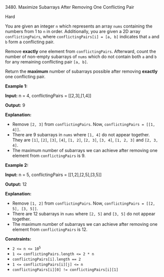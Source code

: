3480\. Maximize Subarrays After Removing One Conflicting Pair

Hard

You are given an integer `n` which represents an array `nums` containing the numbers from 1 to `n` in order. Additionally, you are given a 2D array `conflictingPairs`, where `conflictingPairs[i] = [a, b]` indicates that `a` and `b` form a conflicting pair.

Remove **exactly** one element from `conflictingPairs`. Afterward, count the number of non-empty subarrays of `nums` which do not contain both `a` and `b` for any remaining conflicting pair `[a, b]`.

Return the **maximum** number of subarrays possible after removing **exactly** one conflicting pair.

**Example 1:**

**Input:** n = 4, conflictingPairs = [[2,3],[1,4]]

**Output:** 9

**Explanation:**

*   Remove `[2, 3]` from `conflictingPairs`. Now, `conflictingPairs = [[1, 4]]`.
*   There are 9 subarrays in `nums` where `[1, 4]` do not appear together. They are `[1]`, `[2]`, `[3]`, `[4]`, `[1, 2]`, `[2, 3]`, `[3, 4]`, `[1, 2, 3]` and `[2, 3, 4]`.
*   The maximum number of subarrays we can achieve after removing one element from `conflictingPairs` is 9.

**Example 2:**

**Input:** n = 5, conflictingPairs = [[1,2],[2,5],[3,5]]

**Output:** 12

**Explanation:**

*   Remove `[1, 2]` from `conflictingPairs`. Now, `conflictingPairs = [[2, 5], [3, 5]]`.
*   There are 12 subarrays in `nums` where `[2, 5]` and `[3, 5]` do not appear together.
*   The maximum number of subarrays we can achieve after removing one element from `conflictingPairs` is 12.

**Constraints:**

*   <code>2 <= n <= 10<sup>5</sup></code>
*   `1 <= conflictingPairs.length <= 2 * n`
*   `conflictingPairs[i].length == 2`
*   `1 <= conflictingPairs[i][j] <= n`
*   `conflictingPairs[i][0] != conflictingPairs[i][1]`